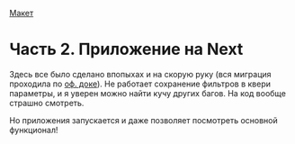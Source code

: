 [Макет](https://www.figma.com/design/ucG4WHfOZOEa5GtnXzGs7M/%D0%9C%D0%B0%D0%BA%D0%B5%D1%82%D1%8B-%D0%91%D0%B8%D0%BB%D0%B5%D1%82%D0%BE%D0%BF%D0%BE%D0%B8%D1%81%D0%BA?node-id=0-1&t=Skj11w50kfymBX3o-0)

# Часть 2. Приложение на Next

Здесь все было сделано впопыхах и на скорую руку (вся миграция проходила по [оф. доке](https://nextjs.org/docs/app/building-your-application/upgrading/from-vite#migration-steps)). Не работает сохранение фильтров в квери параметры, и я уверен можно найти кучу других багов. На код вообще страшно смотреть.

Но приложения запускается и даже позволяет посмотреть основной функционал!
